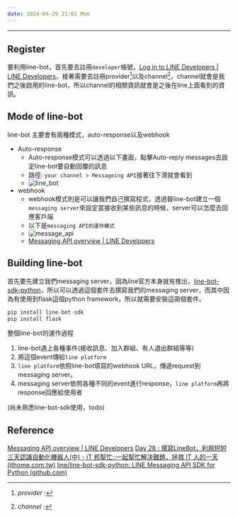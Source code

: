 ```yaml
---
date: 2024-04-29 21:01 Mon
---
```

---

## Register

要利用line-bot，首先要去註冊`developer`帳號，[Log in to LINE Developers | LINE Developers](https://developers.line.biz/en/docs/line-developers-console/login-account/)，接著需要去註冊provider[^1]以及channel[^2]，channel就會是我們之後啟用的line-bot，所以channel的相關資訊就會是之後在line上面看到的資訊。

## Mode of line-bot

line-bot 主要會有兩種模式，auto-response以及webhook

+ Auto-response
	+ Auto-response模式可以透過以下畫面，點擊Auto-reply messages去設定line-bot要自動回覆的訊息
	+ 路徑: `your channel > Messageing API`接著往下滑就會看到
	+ ![line_bot](../image/line_bot_auto_response.png)
+ webhook
	+ webhook模式則是可以讓我們自己撰寫程式，透過替line-bot建立一個`messaging server`來設定當接收到某些訊息的時候，server可以怎麼去回應客戶端
	+ 以下是`messaging API的運作模式`
	+ ![message_api](../image/messaging-api-architecture.png)
	+ [Messaging API overview | LINE Developers](https://developers.line.biz/en/docs/messaging-api/overview/#how-messaging-api-works)

## Building line-bot

首先要先建立我們messaging server，因為line官方本身就有推出，[line-bot-sdk-python](https://github.com/line/line-bot-sdk-python)，所以可以透過這個套件去撰寫我們的messaging server，而其中因為有使用到flask這個python framework，所以就需要安裝這兩個套件。
```python
pip install line-bot-sdk
pip install flask
```

整個line-bot的運作過程
1. line-bot遇上各種事件(接收訊息、加入群組、有人退出群組等等)
2. 將這個event傳給`line platform`
3. `line platform`依照line-bot填寫的webhook URL，傳遞request到messaging server。
4. messaging server依照各種不同的event進行response，`line platform`再將response回應給使用者

(尚未熟悉line-bot-sdk使用，todo)

[^1]:  *provider* :
[^2]:  *channel* :
## Reference

[Messaging API overview | LINE Developers](https://developers.line.biz/en/docs/messaging-api/overview/#how-messaging-api-works)
[Day 28 : 撰寫LineBot，利用短短三天認識自動化機器人(中) - iT 邦幫忙::一起幫忙解決難題，拯救 IT 人的一天 (ithome.com.tw)](https://ithelp.ithome.com.tw/articles/10280447)
[line/line-bot-sdk-python: LINE Messaging API SDK for Python (github.com)](https://github.com/line/line-bot-sdk-python)
